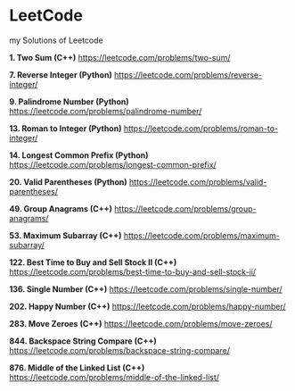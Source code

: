 # LeetCode
my Solutions of Leetcode

**1. Two Sum (C++)**
https://leetcode.com/problems/two-sum/

**7. Reverse Integer (Python)**
https://leetcode.com/problems/reverse-integer/

**9. Palindrome Number (Python)**
https://leetcode.com/problems/palindrome-number/

**13. Roman to Integer (Python)**
https://leetcode.com/problems/roman-to-integer/

**14. Longest Common Prefix (Python)**
https://leetcode.com/problems/longest-common-prefix/

**20. Valid Parentheses (Python)**
https://leetcode.com/problems/valid-parentheses/

**49. Group Anagrams (C++)**
https://leetcode.com/problems/group-anagrams/

**53. Maximum Subarray (C++)**
https://leetcode.com/problems/maximum-subarray/

**122. Best Time to Buy and Sell Stock II (C++)**
https://leetcode.com/problems/best-time-to-buy-and-sell-stock-ii/

**136. Single Number (C++)**
https://leetcode.com/problems/single-number/

**202. Happy Number (C++)**
https://leetcode.com/problems/happy-number/

**283. Move Zeroes (C++)**
https://leetcode.com/problems/move-zeroes/

**844. Backspace String Compare (C++)**
https://leetcode.com/problems/backspace-string-compare/

**876. Middle of the Linked List (C++)**
https://leetcode.com/problems/middle-of-the-linked-list/
